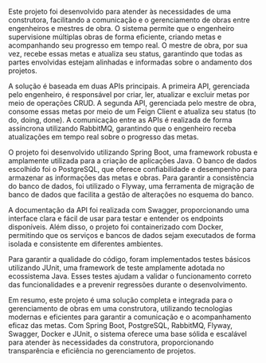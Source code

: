 Este projeto foi desenvolvido para atender às necessidades de uma construtora, facilitando a comunicação e o gerenciamento de obras entre engenheiros e mestres de obra. O sistema permite que o engenheiro supervisione múltiplas obras de forma eficiente, criando metas e acompanhando seu progresso em tempo real. O mestre de obra, por sua vez, recebe essas metas e atualiza seu status, garantindo que todas as partes envolvidas estejam alinhadas e informadas sobre o andamento dos projetos.

A solução é baseada em duas APIs principais. A primeira API, gerenciada pelo engenheiro, é responsável por criar, ler, atualizar e excluir metas por meio de operações CRUD. A segunda API, gerenciada pelo mestre de obra, consome essas metas por meio de um Feign Client e atualiza seu status (to do, doing, done). A comunicação entre as APIs é realizada de forma assíncrona utilizando RabbitMQ, garantindo que o engenheiro receba atualizações em tempo real sobre o progresso das metas.

O projeto foi desenvolvido utilizando Spring Boot, uma framework robusta e amplamente utilizada para a criação de aplicações Java. O banco de dados escolhido foi o PostgreSQL, que oferece confiabilidade e desempenho para armazenar as informações das metas e obras. Para garantir a consistência do banco de dados, foi utilizado o Flyway, uma ferramenta de migração de banco de dados que facilita a gestão de alterações no esquema do banco.

A documentação da API foi realizada com Swagger, proporcionando uma interface clara e fácil de usar para testar e entender os endpoints disponíveis. Além disso, o projeto foi containerizado com Docker, permitindo que os serviços e bancos de dados sejam executados de forma isolada e consistente em diferentes ambientes.

Para garantir a qualidade do código, foram implementados testes básicos utilizando JUnit, uma framework de teste amplamente adotada no ecossistema Java. Esses testes ajudam a validar o funcionamento correto das funcionalidades e a prevenir regressões durante o desenvolvimento.

Em resumo, este projeto é uma solução completa e integrada para o gerenciamento de obras em uma construtora, utilizando tecnologias modernas e eficientes para garantir a comunicação e o acompanhamento eficaz das metas. Com Spring Boot, PostgreSQL, RabbitMQ, Flyway, Swagger, Docker e JUnit, o sistema oferece uma base sólida e escalável para atender às necessidades da construtora, proporcionando transparência e eficiência no gerenciamento de projetos.
